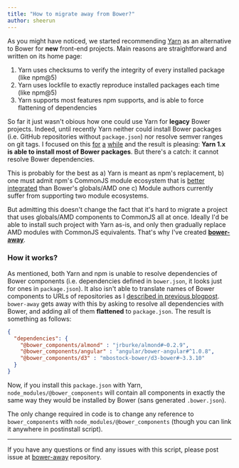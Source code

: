 ```yaml
---
title: "How to migrate away from Bower?"
author: sheerun
---
```


As you might have noticed, we started recommending [Yarn](https://yarnpkg.com) as an alternative to Bower for **new** front-end projects. Main reasons are straightforward and written on its home page:

1. Yarn uses checksums to verify the integrity of every installed package (like npm@5)
2. Yarn uses lockfile to exactly reproduce installed packages each time (like npm@5)
3. Yarn supports most features npm supports, and is able to force flattening of dependencies

So far it just wasn't obious how one could use Yarn for **legacy** Bower projects. Indeed, until recently Yarn neither could install Bower packages (i.e. GitHub repositories without `package.json`) nor resolve semver ranges on git tags. I focused on this [for](https://github.com/yarnpkg/yarn/pull/3624) [a](https://github.com/yarnpkg/yarn/pull/3701) [while](https://github.com/yarnpkg/yarn/pull/3855) and the result is pleasing: **Yarn 1.x is able to install most of Bower packages**. But there's a catch: it cannot resolve Bower dependencies.

This is probably for the best as a) Yarn is meant as npm's replacement, b) one must admit npm's CommonJS module ecosystem that is [better integrated](https://medium.com/@trek/last-week-i-had-a-small-meltdown-on-twitter-about-npms-future-plans-around-front-end-packaging-b424dd8d367a) than Bower's globals/AMD one c) Module authors currently suffer from supporting two module ecosystems.

But admitting this doesn't change the fact that it's hard to migrate a project that uses globals/AMD components to CommonJS all at once. Ideally I'd be able to install such project with Yarn as-is, and only then gradually replace AMD modules with CommonJS equivalents. That's why I've created [**bower-away**](https://github.com/sheerun/bower-away).

### How it works?

As mentioned, both Yarn and npm is unable to resolve dependencies of Bower components (i.e. dependencies defined in `bower.json`, it looks just for ones in `package.json`). It also isn't able to translate names of Bower components to URLs of repositories as I [described in previous blogpost](https://bower.io/blog/2017/how-to-drop-bower-support/#why-step-4). `bower-away` gets away with this by asking to resolve all dependencies with Bower, and adding all of them **flattened** to `package.json`. The result is something as follows:

```json
{
  "dependencies": {
    "@bower_components/almond" : "jrburke/almond#~0.2.9",
    "@bower_components/angular" : "angular/bower-angular#^1.0.8",
    "@bower_components/d3" : "mbostock-bower/d3-bower#~3.3.10"
  }
}
```

Now, if you install this `package.json` with Yarn, `node_modules/@bower_components` will contain all components in exactly the same way they would be installed by Bower (sans generated `.bower.json`).

The only change required in code is to change any reference to `bower_components` with `node_modules/@bower_components` (though you can link it anywhere in postinstall script).

---

If you have any questions or find any issues with this script, please post issue at [bower-away](https://github.com/sheerun/bower-away) repository.
